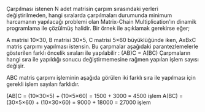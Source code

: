 Çarpılması istenen N adet matrisin çarpım sırasındaki yerleri değiştirilmeden,
hangi sıralarda çarpılmaları durumunda minimum harcamanın yapılacağı problemi olan 
Matrix-Chain Multiplication'ın dinamik programlama ile çözülmüş halidir.
Bir örnek ile açıklamak gerekirse eğer;

A matrisi 10×30, B matrisi 30×5, C matrisi 5×60 büyüklüğünde iken, AxBxC matris çarpımı yapılması istensin. 
Bu çarpmalar aşağıdaki parantezlemelerle gösterilen farklı öncelik sıraları ile yapılabilir : (AB)C = A(BC)
Çarpmaların hangi sıra ile yapıldığı sonucu değiştirmemesine rağmen yapılan işlem sayısı değişir.

ABC matris çarpımı işleminin aşağıda görülen iki farklı sıra ile yapılması için gerekli işlem sayıları farklıdır.

(AB)C = (10×30×5) + (10×5×60) = 1500 + 3000 = 4500 işlem
A(BC) = (30×5×60) + (10×30×60) = 9000 + 18000 = 27000 işlem
